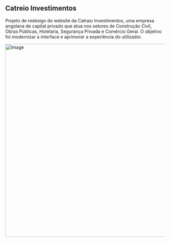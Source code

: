 ## Catreio Investimentos 

Projeto de redesign do website da Catraio Investimentos, uma empresa angolana de capital privado que atua nos setores de Construção Civil, Obras Públicas, Hotelaria, Segurança Privada e Comércio Geral. O objetivo foi modernizar a interface e aprimorar a experiência do utilizador.

<img width="1351" height="608" alt="Image" src="https://github.com/user-attachments/assets/052d0451-ecc7-40be-a665-337c5ab52e65" />
